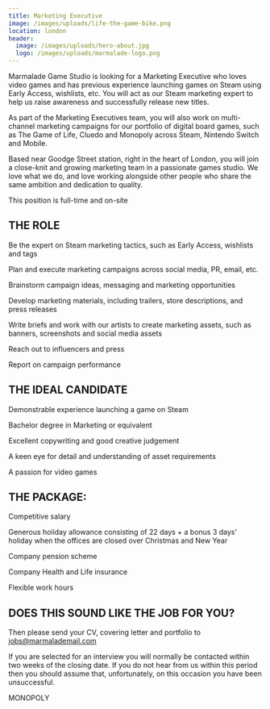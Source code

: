 ```yaml
---
title: Marketing Executive
image: /images/uploads/life-the-game-bike.png
location: london
header:
  image: /images/uploads/hero-about.jpg
  logo: /images/uploads/marmalade-logo.png
---
```

Marmalade Game Studio is looking for a Marketing Executive who loves video games and has previous experience launching games on Steam using Early Access, wishlists, etc. You will act as our Steam marketing expert to help us raise awareness and successfully release new titles. 

As part of the Marketing Executives team, you will also work on multi-channel marketing campaigns for our portfolio of digital board games, such as The Game of Life, Cluedo and Monopoly across Steam, Nintendo Switch and Mobile.

Based near Goodge Street station, right in the heart of London, you will join a close-knit and growing marketing team in a passionate games studio. We love what we do, and love working alongside other people who share the same ambition and dedication to quality. 

This position is full-time and on-site

## THE ROLE

Be the expert on Steam marketing tactics, such as Early Access, wishlists and tags

Plan and execute marketing campaigns across social media, PR, email, etc.

Brainstorm campaign ideas, messaging and marketing opportunities

Develop marketing materials, including trailers, store descriptions, and press releases

Write briefs and work with our artists to create marketing assets, such as banners, screenshots and social media assets

Reach out to influencers and press

Report on campaign performance

## THE IDEAL CANDIDATE

Demonstrable experience launching a game on Steam

Bachelor degree in Marketing or equivalent

Excellent copywriting and good creative judgement

A keen eye for detail and understanding of asset requirements

A passion for video games

## THE PACKAGE:

Competitive salary

Generous holiday allowance consisting of 22 days + a bonus 3 days’ holiday when the offices are closed over Christmas and New Year

Company pension scheme

Company Health and Life insurance

Flexible work hours

## DOES THIS SOUND LIKE THE JOB FOR YOU?

Then please send your CV, covering letter and portfolio to jobs@marmalademail.com



If you are selected for an interview you will normally be contacted within two weeks of the closing date. If you do not hear from us within this period then you should assume that, unfortunately, on this occasion you have been unsuccessful.



MONOPOLY
